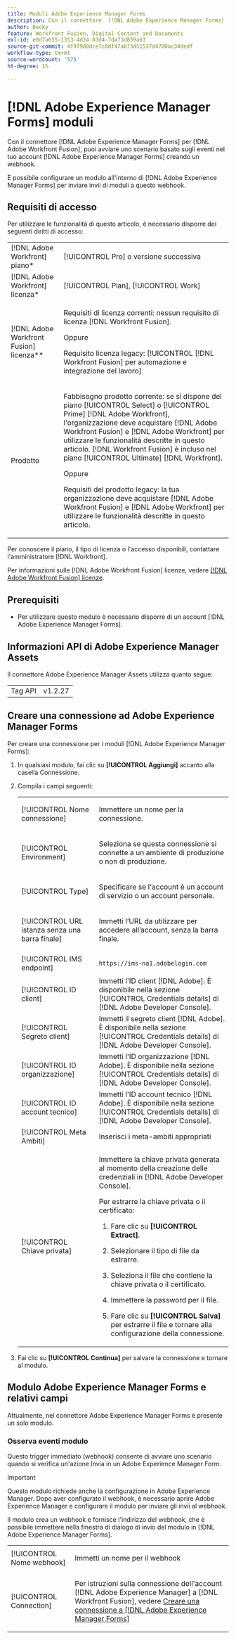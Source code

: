```yaml
---
title: Moduli Adobe Experience Manager Forms
description: Con il connettore  [!DNL Adobe Experience Manager Forms]  per l'account  [!DNL Adobe Workfront Fusion], you can start a scenario based on events in your [!DNL Adobe Experience Manager Forms] , crea, carica e aggiorna le risorse e copia o sposta cartelle e risorse.
author: Becky
feature: Workfront Fusion, Digital Content and Documents
exl-id: e0d7a655-1353-4d24-83d4-7da73d859a63
source-git-commit: 4f97980dce7c8df47ab73d51537d4700ac34dedf
workflow-type: tm+mt
source-wordcount: '575'
ht-degree: 1%

---
```


# [!DNL Adobe Experience Manager Forms] moduli

Con il connettore [!DNL Adobe Experience Manager Forms] per [!DNL Adobe Workfront Fusion], puoi avviare uno scenario basato sugli eventi nel tuo account [!DNL Adobe Experience Manager Forms] creando un webhook.

È possibile configurare un modulo all&#39;interno di [!DNL Adobe Experience Manager Forms] per inviare invii di moduli a questo webhook.

## Requisiti di accesso

Per utilizzare le funzionalità di questo articolo, è necessario disporre dei seguenti diritti di accesso:

<table style="table-layout:auto"> 
 <col> 
 <col> 
 <tbody> 
  <tr> 
   <td role="rowheader">[!DNL Adobe Workfront] piano*</td>
  <td> <p>[!UICONTROL Pro] o versione successiva</p> </td>
  </tr> 
  <tr data-mc-conditions=""> 
   <td role="rowheader">[!DNL Adobe Workfront] licenza*</td>
   <td> <p>[!UICONTROL Plan], [!UICONTROL Work]</p> </td> 
  </tr> 
  <tr> 
   <td role="rowheader">[!DNL Adobe Workfront Fusion] licenza**</td> 
   <td>
   <p>Requisiti di licenza correnti: nessun requisito di licenza [!DNL Workfront Fusion].</p>
   <p>Oppure</p>
   <p>Requisito licenza legacy: [!UICONTROL [!DNL Workfront Fusion] per automazione e integrazione del lavoro] </p>
   </td> 
  </tr> 
  <tr> 
   <td role="rowheader">Prodotto</td> 
   <td>
   <p>Fabbisogno prodotto corrente: se si dispone del piano [!UICONTROL Select] o [!UICONTROL Prime] [!DNL Adobe Workfront], l'organizzazione deve acquistare [!DNL Adobe Workfront Fusion] e [!DNL Adobe Workfront] per utilizzare le funzionalità descritte in questo articolo. [!DNL Workfront Fusion] è incluso nel piano [!UICONTROL Ultimate] [!DNL Workfront].</p>
   <p>Oppure</p>
   <p>Requisiti del prodotto legacy: la tua organizzazione deve acquistare [!DNL Adobe Workfront Fusion] e [!DNL Adobe Workfront] per utilizzare le funzionalità descritte in questo articolo.</p>
   </td> 
  </tr> 
 </tbody> 
</table>

Per conoscere il piano, il tipo di licenza o l&#39;accesso disponibili, contattare l&#39;amministratore [!DNL Workfront].

Per informazioni sulle [!DNL Adobe Workfront Fusion] licenze, vedere [[!DNL Adobe Workfront Fusion] licenze](/help/workfront-fusion/set-up-and-manage-workfront-fusion/licensing-operations-overview/license-automation-vs-integration.md).

## Prerequisiti

* Per utilizzare questo modulo è necessario disporre di un account [!DNL Adobe Experience Manager Forms].

## Informazioni API di Adobe Experience Manager Assets

Il connettore Adobe Experience Manager Assets utilizza quanto segue:

<table style="table-layout:auto"> 
 <col> 
 <col> 
 <tbody> 
  <tr> 
   <td role="rowheader">Tag API</td> 
   <td>v1.2.27</td> 
  </tr>
 </tbody> 
 </table>

## Creare una connessione ad Adobe Experience Manager Forms

Per creare una connessione per i moduli [!DNL Adobe Experience Manager Forms]:

1. In qualsiasi modulo, fai clic su **[!UICONTROL Aggiungi]** accanto alla casella Connessione.

1. Compila i campi seguenti:

   <table style="table-layout:auto"> 
    <col class="TableStyle-TableStyle-List-options-in-steps-Column-Column1">
    </col>
    <col class="TableStyle-TableStyle-List-options-in-steps-Column-Column2">
    </col>
    <tbody>
      <tr>
        <td role="rowheader">[!UICONTROL Nome connessione]</td>
        <td>
          <p>Immettere un nome per la connessione.</p>
        </td>
      </tr>
      <tr>
        <td role="rowheader">[!UICONTROL Environment]</td>
        <td>
          <p>Seleziona se questa connessione si connette a un ambiente di produzione o non di produzione.</p>
        </td>
      </tr>
      <tr>
        <td role="rowheader">[!UICONTROL Type]</td>
        <td>
          <p>Specificare se l'account è un account di servizio o un account personale.</p>
        </td>
      </tr>
      <tr>
        <td role="rowheader">[!UICONTROL URL istanza senza una barra finale]</td>
        <td>
          <p>Immetti l’URL da utilizzare per accedere all’account, senza la barra finale.</p>
        </td>
      </tr>
      <tr>
        <td role="rowheader">[!UICONTROL IMS endpoint]</td>
        <td>
          <p><code>https://ims-na1.adobelogin.com</code></p>
        </td>
      </tr>
      <tr>
        <td role="rowheader">[!UICONTROL ID client]</td>
        <td>Immetti l'ID client [!DNL Adobe]. È disponibile nella sezione [!UICONTROL Credentials details] di [!DNL Adobe Developer Console].
      </tr>
      <tr>
        <td role="rowheader">[!UICONTROL Segreto client]</td>
        <td>Immetti il segreto client [!DNL Adobe]. È disponibile nella sezione [!UICONTROL Credentials details] di [!DNL Adobe Developer Console].
      </tr>
      <tr>
        <td role="rowheader">[!UICONTROL ID organizzazione]</td>
        <td>Immetti l'ID organizzazione [!DNL Adobe]. È disponibile nella sezione [!UICONTROL Credentials details] di [!DNL Adobe Developer Console].
      </tr>
      <tr>
        <td role="rowheader">[!UICONTROL ID account tecnico]</td>
        <td>Immetti l'ID account tecnico [!DNL Adobe]. È disponibile nella sezione [!UICONTROL Credentials details] di [!DNL Adobe Developer Console].
      </tr>
      <tr>
        <td role="rowheader">[!UICONTROL Meta Ambiti]</td>
        <td>Inserisci i meta-ambiti appropriati       </td>
      </tr>
      <tr>
        <td role="rowheader">[!UICONTROL Chiave privata]</td>
        <td>
          <p>Immettere la chiave privata generata al momento della creazione delle credenziali in [!DNL Adobe Developer Console]. </p>
          <p>Per estrarre la chiave privata o il certificato:</p>
          <ol>
            <li value="1">
              <p>Fare clic su <b>[!UICONTROL Extract]</b>.</p>
            </li>
            <li value="2">
              <p>Selezionare il tipo di file da estrarre.</p>
            </li>
            <li value="3">
              <p>Seleziona il file che contiene la chiave privata o il certificato.</p>
            </li>
            <li value="4">
              <p>Immettere la password per il file.</p>
            </li>
            <li value="5">
              <p>Fare clic su <b>[!UICONTROL Salva]</b> per estrarre il file e tornare alla configurazione della connessione.</p>
            </li>
          </ol>
        </td>
      </tr>
    </tbody>
    </table>

1. Fai clic su **[!UICONTROL Continua]** per salvare la connessione e tornare al modulo.

## Modulo Adobe Experience Manager Forms e relativi campi

Attualmente, nel connettore Adobe Experience Manager Forms è presente un solo modulo.

### Osserva eventi modulo

Questo trigger immediato (webhook) consente di avviare uno scenario quando si verifica un&#39;azione Invia in un Adobe Experience Manager Form.

>[!IMPORTANT]
>
>Questo modulo richiede anche la configurazione in Adobe Experience Manager. Dopo aver configurato il webhook, è necessario aprire Adobe Experience Manager e configurare il modulo per inviare gli invii al webhook.
>
><!--For instructions on the required form configuration, see insert url here-->

<table style="table-layout:auto"> 
 <col> 
 <col> 
 <tbody> 
  <tr> 
   <td role="rowheader">[!UICONTROL Nome webhook]</td> 
   <td> <p>Immetti un nome per il webhook</p> </td> 
  </tr> 
  <tr> 
   <td role="rowheader">[!UICONTROL Connection]</td> 
   <td> <p>Per istruzioni sulla connessione dell'account [!DNL Adobe Experience Manager] a [!DNL Workfront Fusion], vedere <a href="/help/workfront-fusion/references/apps-and-modules/adobe-connectors/aem-forms-modules.md#create-a-connection-to-adobe-experience-manager-forms" class="MCXref xref">Creare una connessione a [!DNL Adobe Experience Manager Forms]</a></p> </td> 
  </tr>

Il modulo crea un webhook e fornisce l&#39;indirizzo del webhook, che è possibile immettere nella finestra di dialogo di invio del modulo in [!DNL Adobe Experience Manager Forms].
